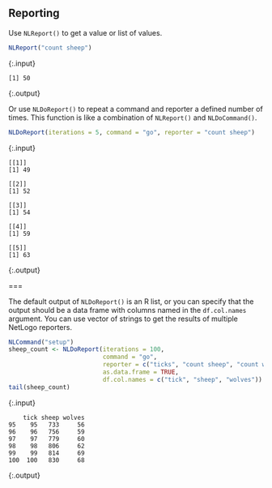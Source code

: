 ---
---

## Reporting

Use `NLReport()` to get a value or list of values.


~~~r
NLReport("count sheep")
~~~
{:.input}
~~~
[1] 50
~~~
{:.output}

Or use `NLDoReport()` to repeat a command and reporter a defined number of times. This function is like a combination of `NLReport()` and `NLDoCommand()`.


~~~r
NLDoReport(iterations = 5, command = "go", reporter = "count sheep")
~~~
{:.input}
~~~
[[1]]
[1] 49

[[2]]
[1] 52

[[3]]
[1] 54

[[4]]
[1] 59

[[5]]
[1] 63
~~~
{:.output}

===

The default output of `NLDoReport()` is an R list, or you can specify that the output should be a data frame with columns named in the `df.col.names` argument. You can use vector of strings to get the results of multiple NetLogo reporters. 


~~~r
NLCommand("setup")
sheep_count <- NLDoReport(iterations = 100, 
                          command = "go", 
                          reporter = c("ticks", "count sheep", "count wolves"),
                          as.data.frame = TRUE,
                          df.col.names = c("tick", "sheep", "wolves"))
tail(sheep_count)
~~~
{:.input}
~~~
    tick sheep wolves
95    95   733     56
96    96   756     59
97    97   779     60
98    98   806     62
99    99   814     69
100  100   830     68
~~~
{:.output}


